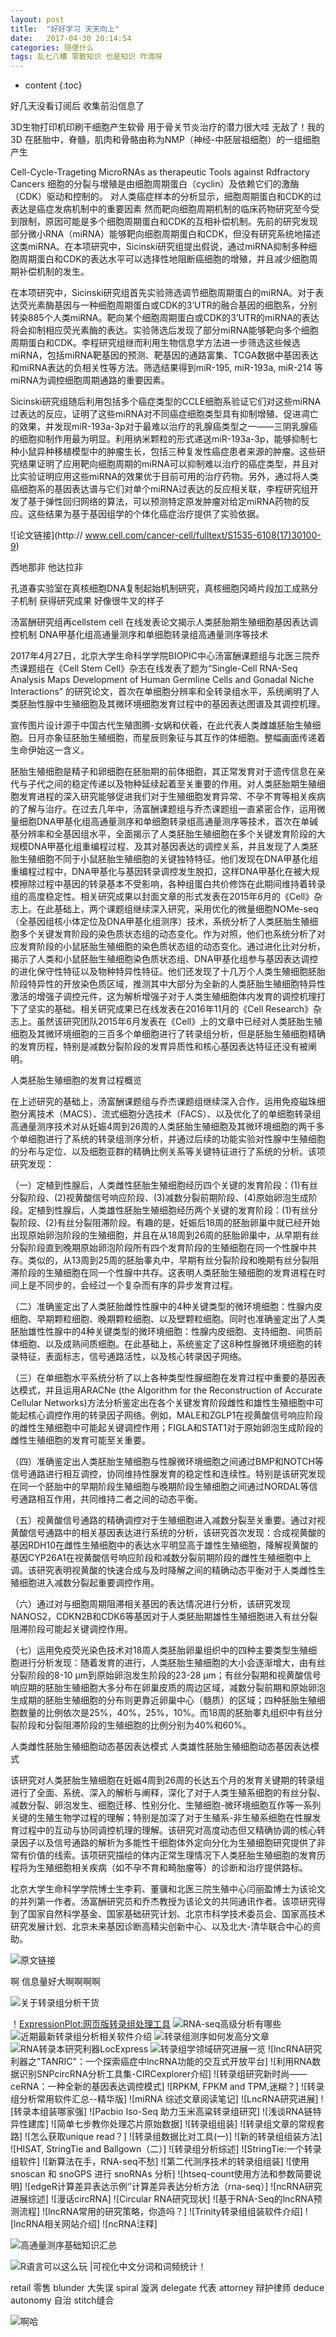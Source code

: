 ```yaml
---
layout: post
title:  "好好学习 天天向上"
date:   2017-04-30 20:14:54
categories: 随便什么
tags: 乱七八糟 零散知识 也是知识 咋滴呀
---
```


* content
{:toc}

好几天没看订阅后 收集前沿信息了 

3D生物打印机印刷干细胞产生软骨 用于骨关节炎治疗的潜力很大哇 无敌了！我的3D
在胚胎中，脊髓，肌肉和骨骼由称为NMP（神经-中胚层祖细胞）的一组细胞产生 

Cell-Cycle-Trageting MicroRNAs as therapeutic Tools against Rdfractory Cancers
细胞的分裂与增殖是由细胞周期蛋白（cyclin）及依赖它们的激酶（CDK）驱动和控制的。
对人类癌症样本的分析显示，细胞周期蛋白和CDK的过表达是癌症发病机制中的重要因素
然而靶向细胞周期机制的临床药物研究至今受到限制，原因可能是多个细胞周期蛋白和CDK的互相补偿机制。先前的研究发现部分微小RNA（miRNA）能够靶向细胞周期蛋白和CDK，但没有研究系统地描述这类miRNA。在本项研究中，Sicinski研究组提出假说，通过miRNA抑制多种细胞周期蛋白和CDK的表达水平可以选择性地阻断癌细胞的增殖，并且减少细胞周期补偿机制的发生。

在本项研究中，Sicinski研究组首先实验筛选调节细胞周期蛋白的miRNA。对于表达荧光素酶基因与一种细胞周期蛋白或CDK的3’UTR的融合基因的细胞系，分别转染885个人类miRNA。靶向某个细胞周期蛋白或CDK的3’UTR的miRNA的表达将会抑制相应荧光素酶的表达。实验筛选后发现了部分miRNA能够靶向多个细胞周期蛋白和CDK。李程研究组继而利用生物信息学方法进一步筛选这些候选miRNA，包括miRNA靶基因的预测、靶基因的通路富集、TCGA数据中基因表达和miRNA表达的负相关性等方法。筛选结果得到miR-195, miR-193a, miR-214 等miRNA为调控细胞周期通路的重要因素。

Sicinski研究组随后利用包括多个癌症类型的CCLE细胞系验证它们对这些miRNA过表达的反应，证明了这些miRNA对不同癌症细胞类型具有抑制增殖、促进凋亡的效果，并发现miR-193a-3p对于最难以治疗的乳腺癌类型之一——三阴乳腺癌的细胞抑制作用最为明显。利用纳米颗粒的形式递送miR-193a-3p，能够抑制七种小鼠异种移植模型中的肿瘤生长，包括三种复发性癌症患者来源的肿瘤。这些研究结果证明了应用靶向细胞周期的miRNA可以抑制难以治疗的癌症类型，并且对比实验证明应用这些miRNA的效果优于目前可用的治疗药物。另外，通过将人类癌细胞系的基因表达谱与它们对单个miRNA过表达的反应相关联，李程研究组开发了基于弹性回归网络的算法，可以预测特定原发肿瘤对给定miRNA药物的反应。这些结果为基于基因组学的个体化癌症治疗提供了实验依据。


![论文链接](http://  www.cell.com/cancer-cell/fulltext/S1535-6108(17)30100-9)

西地那非 他达拉非

孔道春实验室在真核细胞DNA复制起始机制研究，真核细胞冈崎片段加工成熟分子机制 获得研究成果 好像很牛叉的样子 

汤富酬研究组再cellstem cell 在线发表论文揭示人类胚胎期生殖细胞基因表达调控机制  DNA甲基化组高通量测序和单细胞转录组高通量测序等技术

2017年4月27日，北京大学生命科学学院BIOPIC中心汤富酬课题组与北医三院乔杰课题组在《Cell Stem Cell》杂志在线发表了题为“Single-Cell RNA-Seq Analysis Maps Development of Human Germline Cells and Gonadal Niche Interactions” 的研究论文，首次在单细胞分辨率和全转录组水平，系统阐明了人类胚胎性腺中生殖细胞及其微环境细胞发育过程中的基因表达图谱及其调控机理。

宣传图片设计源于中国古代生殖图腾-女娲和伏羲，在此代表人类雌雄胚胎生殖细胞。日月亦象征胚胎生殖细胞，而星辰则象征与其互作的体细胞。整幅画面传递着生命伊始这一含义。

胚胎生殖细胞是精子和卵细胞在胚胎期的前体细胞，其正常发育对于遗传信息在亲代与子代之间的稳定传递以及物种延续起着至关重要的作用。对人类胚胎期生殖细胞发育进程的深入研究能够促进我们对于生殖细胞发育异常、不孕不育等相关疾病的了解与治疗。在过去几年中，汤富酬课题组与乔杰课题组一直紧密合作，运用微量细胞DNA甲基化组高通量测序和单细胞转录组高通量测序等技术，首次在单碱基分辨率和全基因组水平，全面揭示了人类胚胎生殖细胞在多个关键发育阶段的大规模DNA甲基化组重编程过程、及其对基因表达的调控关系，并且发现了人类胚胎生殖细胞不同于小鼠胚胎生殖细胞的关键独特特征。他们发现在DNA甲基化组重编程过程中，DNA甲基化与基因转录调控发生脱扣，这样DNA甲基化在被大规模擦除过程中基因的转录基本不受影响，各种组蛋白共价修饰在此期间维持着转录组的高度稳定性。相关研究成果以封面文章的形式发表在2015年6月的《Cell》杂志上。在此基础上，两个课题组继续深入研究，采用优化的微量细胞NOMe-seq（全基因组核小体定位及DNA甲基化组测序）技术，系统分析了人类胚胎生殖细胞多个关键发育阶段的染色质状态组的动态变化。作为对照，他们也系统分析了对应发育阶段的小鼠胚胎生殖细胞的染色质状态组的动态变化。通过进化比对分析，揭示了人类和小鼠胚胎生殖细胞染色质状态组、DNA甲基化组参与基因表达调控的进化保守性特征以及物种特异性特征。他们还发现了十几万个人类生殖细胞胚胎阶段特异性的开放染色质区域，推测其中大部分为全新的人类胚胎生殖细胞特异性激活的增强子调控元件，这为解析增强子对于人类生殖细胞体内发育的调控机理打下了坚实的基础。相关研究成果已在线发表在2016年11月的《Cell Research》杂志上。虽然该研究团队2015年6月发表在《Cell》上的文章中已经对人类胚胎生殖细胞及其微环境细胞的三百多个单细胞进行了转录组分析，但是胚胎生殖细胞精确的发育历程，特别是减数分裂阶段的发育异质性和核心基因表达特征还没有被阐明。


人类胚胎生殖细胞的发育过程概览

在上述研究的基础上，汤富酬课题组与乔杰课题组继续深入合作，运用免疫磁珠细胞分离技术（MACS）、流式细胞分选技术（FACS）、以及优化了的单细胞转录组高通量测序技术对从妊娠4周到26周的人类胚胎生殖细胞及其微环境细胞的两千多个单细胞进行了系统的转录组测序分析，并通过后续的功能实验对性腺中生殖细胞的分布与定位、以及细胞亚群的精确比例关系等关键特征进行了系统的分析。该项研究发现：

（一）定植到性腺后，人类雌性胚胎生殖细胞经历四个关键的发育阶段：(1)有丝分裂阶段、(2)视黄酸信号响应阶段、(3)减数分裂前期阶段、(4)原始卵泡生成阶段。定植到性腺后，人类雄性胚胎生殖细胞经历两个关键的发育阶段：(1)有丝分裂阶段、(2)有丝分裂阻滞阶段。有趣的是，妊娠后18周的胚胎卵巢中就已经开始出现原始卵泡阶段的生殖细胞，并且在从18周到26周的胚胎卵巢中，从早期有丝分裂阶段直到晚期原始卵泡阶段所有四个发育阶段的生殖细胞在同一个性腺中共存。类似的，从13周到25周的胚胎睾丸中，早期有丝分裂阶段和晚期有丝分裂阻滞阶段的生殖细胞在同一个性腺中共存。这表明人类胚胎生殖细胞的发育进程在时间上是不同步的，会经过一个复杂而有序的异步发育过程。

（二）准确鉴定出了人类胚胎雌性性腺中的4种关键类型的微环境细胞：性腺内皮细胞、早期颗粒细胞、晚期颗粒细胞、以及壁颗粒细胞。同时也准确鉴定出了人类胚胎雄性性腺中的4种关键类型的微环境细胞：性腺内皮细胞、支持细胞、间质前体细胞、以及成熟间质细胞。在此基础上，系统鉴定了这8种性腺微环境细胞的转录特征，表面标志，信号通路活性，以及核心转录因子网络。

（三）在单细胞水平系统分析了以上各种类型性腺细胞在发育过程中重要的基因表达模式，并且运用ARACNe (the Algorithm for the Reconstruction of Accurate Cellular Networks)方法分析鉴定出在各个关键发育阶段雌性和雄性生殖细胞中可能起核心调控作用的转录因子网络。例如，MALE和ZGLP1在视黄酸信号响应阶段的雌性生殖细胞中可能起关键调控作用；FIGLA和STAT1对于原始卵泡生成阶段的雌性生殖细胞的发育可能至关重要。

（四）准确鉴定出人类胚胎生殖细胞与性腺微环境细胞之间通过BMP和NOTCH等信号通路进行相互调控，协同维持性腺发育的稳定性和连续性。特别是该研究发现在同一个胚胎中的早期阶段生殖细胞与晚期阶段生殖细胞之间通过NORDAL等信号通路相互作用，共同维持二者之间的动态平衡。

（五）视黄酸信号通路的精确调控对于生殖细胞进入减数分裂至关重要。通过对视黄酸信号通路中的相关基因表达进行系统的分析，该研究首次发现：合成视黄酸的基因RDH10在雌性生殖细胞中的表达水平明显高于雄性生殖细胞，降解视黄酸的基因CYP26A1在视黄酸信号响应阶段和减数分裂前期阶段的雌性生殖细胞中上调。该研究表明视黄酸的快速合成与及时降解之间的精确动态平衡对于人类雌性生殖细胞进入减数分裂起重要调控作用。

（六）通过对与细胞周期阻滞相关基因的表达情况进行分析，该研究发现NANOS2，CDKN2B和CDK6等基因对于人类胚胎期雄性生殖细胞进入有丝分裂阻滞阶段可能起关键调控作用。

（七）运用免疫荧光染色技术对18周人类胚胎卵巢组织中的四种主要类型生殖细胞进行分析发现：随着发育的进行，人类胚胎生殖细胞的大小会逐渐增大，由有丝分裂阶段的8-10 μm到原始卵泡发生阶段的23-28 μm；有丝分裂期和视黄酸信号响应期的胚胎生殖细胞大多分布在卵巢皮质的周边区域，减数分裂前期和原始卵泡生成期的胚胎生殖细胞的分布则更靠近卵巢中心（髓质）的区域；四种胚胎生殖细胞数量的比例依次是25%，40%，25%，10%。而18周的胚胎睾丸组织中有丝分裂阶段和分裂阻滞阶段的生殖细胞的比例分别为40%和60%。


人类雌性胚胎生殖细胞动态基因表达模式                     人类雄性胚胎生殖细胞动态基因表达模式

该研究对人类胚胎生殖细胞在妊娠4周到26周的长达五个月的发育关键期的转录组进行了全面、系统、深入的解析与阐释，深化了对于人类生殖系细胞的有丝分裂、减数分裂、卵泡发生、细胞迁移、性别分化、生殖细胞-微环境细胞互作等一系列关键的生殖生物学过程的理解；特别是加深了对于生殖系-非生殖系细胞在性腺发育过程中的互动与协同调控机理的理解。该研究对高度动态但又精确协调的核心转录因子以及信号通路的解析为多能性干细胞体外定向分化为生殖细胞研究提供了非常有价值的线索。该项研究描绘的体内正常生理情况下人类胚胎生殖细胞的发育历程将为生殖细胞相关疾病（如不孕不育和畸胎瘤等）的诊断和治疗提供路标。

北京大学生命科学学院博士生李莉、董骥和北医三院生殖中心闫丽盈博士为该论文的并列第一作者。汤富酬研究员和乔杰教授为该论文的共同通讯作者。该项研究得到了国家自然科学基金、国家基础研究计划、北京市科学技术委员会、国家高技术研究发展计划、北京未来基因诊断高精尖创新中心、以及北大-清华联合中心的资助。

![原文链接](http://www.cell.com/cell-stem-cell/fulltext/S1934-5909(17)30078-4)

啊 信息量好大啊啊啊啊


![关于转录组分析干货](http://mp.weixin.qq.com/s/S5_voPy6E-O72EDiqu4rhA)


！[ExpressionPlot:网页版转录组处理工具](http://mp.weixin.qq.com/s/RMgWyvSsGyCSA_TXQLIwQg)
![RNA-seq高级分析有哪些](http://mp.weixin.qq.com/s/XTm9dJJyviGiIkzKaOfzRA)
![近期最新转录组分析相关软件介绍](http://mp.weixin.qq.com/s/JIZOX6gCjCEDs7NPYjzCww)
![转录组测序如何发高分文章](http://mp.weixin.qq.com/s/UxSEZixy01pNjD5AVBegyg)
![RNA转录本研究利器LocExpress](https://mp.weixin.qq.com/s/BGbaDoZB5u8qYyvYXw7eQQ)
![转录组学领域研究进展一览](https://mp.weixin.qq.com/s/BGbaDoZB5u8qYyvYXw7eQQ)
![lncRNA研究利器之"TANRIC"：一个探索癌症中lncRNA功能的交互式开放平台]
![利用RNA数据识别SNPcircRNA分析工具集-CIRCexplorer介绍]
![转录组研究新时尚——ceRNA：一种全新的基因表达调控模式]
![RPKM, FPKM and TPM,迷糊？]
![转录组分析常用软件汇总--精华版]
![miRNA 综述文章阅读笔记]
![LncRNA研究进展]
![转录本组装哪家强]
![Pacbio Iso-Seq 助力玉米高粱转录组研究]
![浅谈RNA链特异性建库]
![简单七步教你处理芯片原始数据]
![转录组组装]
![转录组文章的常规套路]
![怎么获取unique read？]
![转录组数据比对工具(一)]
![新的转录组组装方法]
![HISAT, StringTie and Ballgown（二）]
![转录组分析综述]
![StringTie:一个转录组软件]
![新算法在手，RNA-seq不愁]
![第二代测序技术的转录组组装]
![使用 snoscan 和 snoGPS 进行 snoRNAs 分析]
![htseq-count使用方法和参数简要说明]
![edgeR计算差异表达示例‘’计算差异表达分析方法（rna-seq）]
![ncRNA研究进展综述]
![漫话circRNA]
![Circular RNA研究现状]
![基于RNA-Seq的lncRNA预测流程]
![lncRNA常用的研究策略，你造吗？]
![Trinity转录组组装软件介绍]
![lncRNA相关网站介绍]
![ncRNA注释]


![高通量测序基础知识汇总](http://mp.weixin.qq.com/s/q7SZQJj-CP9xlc4CK2Fxeg)


![R语言可以这么玩 |可视化中文分词和词频统计！](http://mp.weixin.qq.com/s/p8lekDl15uYGZm4XFvPUVg)

retail 零售 blunder 大失误 spiral 漩涡 delegate 代表 attorney 辩护律师 deduce autonomy 自治 stitch缝合


![啊哈](http://mmbiz.qpic.cn/mmbiz_png/6WgxI9s0FdBVEktKnghVWAlPlNB9KDJP6icuIkBygCiabrxfYx3tSdkeBcgVOwADz8HIymBHWXVIFRTo4Imk3qBQ/640?wx_fmt=png&tp=webp&wxfrom=5&wx_lazy=1)
